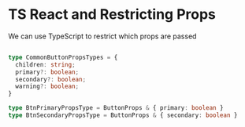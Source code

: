 # TS React and Restricting Props
We can use TypeScript to restrict which props are passed
```ts

type CommonButtonPropsTypes = {
  children: string;
  primary?: boolean;
  secondary?: boolean;
  warning?: boolean;
}

type BtnPrimaryPropsType = ButtonProps & { primary: boolean }
type BtnSecondaryPropsType = ButtonProps & { secondary: boolean }
```
